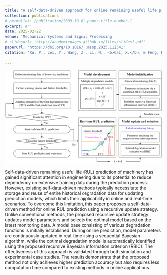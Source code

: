 ```yaml
---
title: "A self-data-driven approach for online remaining useful life prediction of machinery using a recursive update strategy"
collection: publications
# permalink: /publication/2009-10-01-paper-title-number-1
excerpt: #''
date: 2025-02-22
venue: 'Mechanical Systems and Signal Processing'
# slidesurl: 'http://academicpages.github.io/files/slides1.pdf'
paperurl: 'https://doi.org/10.1016/j.mssp.2025.112541'
citation: 'Xu, P., Lei, Y., Wang, Z., Li, N., <b>Cai, X.</b>, & Feng, K. (2025). A self-data-driven approach for online remaining useful life prediction of machinery using a recursive update strategy. <i>Mechanical Systems and Signal Processing</i>, doi: https://doi.org/10.1016/j.mssp.2025.112541.'

---
```

<img src='/images/Pub/Pub-6.png' alt="">

Self-data-driven remaining useful life (RUL) prediction of machinery has gained significant attention in engineering due to its potential to reduce dependency on extensive training data during the prediction process. However, existing self-data-driven methods typically necessitate the storage and reuse of entire historical degradation data for updating prediction models, which limits their applicability in online and real-time scenarios. To overcome this limitation, this paper proposes a self-data-driven method for online RUL prediction using a recursive update strategy. Unlike conventional methods, the proposed recursive update strategy updates model parameters and selects the optimal model based on the latest monitoring data. A model base consisting of various degradation functions is initially established. During online prediction, model parameters are continuously updated in real-time using a sequential Bayesian algorithm, while the optimal degradation model is automatically identified using the proposed recursive Bayesian information criterion (RBIC). The effectiveness of this approach is validated through both simulation and experimental case studies. The results demonstrate that the proposed method not only achieves higher prediction accuracy but also requires less computation time compared to existing methods in online applications.
